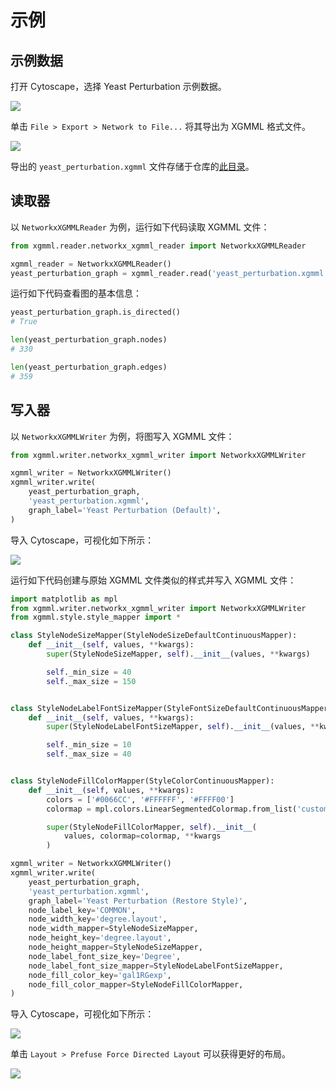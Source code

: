 # 示例

## 示例数据

打开 Cytoscape，选择 Yeast Perturbation 示例数据。

![](/images/examples/yeast_perturbation.png)

单击 `File > Export > Network to File...` 将其导出为 XGMML 格式文件。

![](/images/examples/export_xgmml.png)

导出的 `yeast_perturbation.xgmml` 文件存储于仓库的[此目录](https://github.com/leovan/xgmml/tree/main/data/tests)。

## 读取器

以 `NetworkxXGMMLReader` 为例，运行如下代码读取 XGMML 文件：

```python
from xgmml.reader.networkx_xgmml_reader import NetworkxXGMMLReader

xgmml_reader = NetworkxXGMMLReader()
yeast_perturbation_graph = xgmml_reader.read('yeast_perturbation.xgmml')
```

运行如下代码查看图的基本信息：

```python
yeast_perturbation_graph.is_directed()
# True

len(yeast_perturbation_graph.nodes)
# 330

len(yeast_perturbation_graph.edges)
# 359
```

## 写入器

以 `NetworkxXGMMLWriter` 为例，将图写入 XGMML 文件：

```python
from xgmml.writer.networkx_xgmml_writer import NetworkxXGMMLWriter

xgmml_writer = NetworkxXGMMLWriter()
xgmml_writer.write(
    yeast_perturbation_graph,
    'yeast_perturbation.xgmml',
    graph_label='Yeast Perturbation (Default)',
)
```

导入 Cytoscape，可视化如下所示：

![](/images/examples/yeast_perturbation_default.png)

运行如下代码创建与原始 XGMML 文件类似的样式并写入 XGMML 文件：

```python
import matplotlib as mpl
from xgmml.writer.networkx_xgmml_writer import NetworkxXGMMLWriter
from xgmml.style.style_mapper import *

class StyleNodeSizeMapper(StyleNodeSizeDefaultContinuousMapper):
    def __init__(self, values, **kwargs):
        super(StyleNodeSizeMapper, self).__init__(values, **kwargs)

        self._min_size = 40
        self._max_size = 150


class StyleNodeLabelFontSizeMapper(StyleFontSizeDefaultContinuousMapper):
    def __init__(self, values, **kwargs):
        super(StyleNodeLabelFontSizeMapper, self).__init__(values, **kwargs)

        self._min_size = 10
        self._max_size = 40


class StyleNodeFillColorMapper(StyleColorContinuousMapper):
    def __init__(self, values, **kwargs):
        colors = ['#0066CC', '#FFFFFF', '#FFFF00']
        colormap = mpl.colors.LinearSegmentedColormap.from_list('custom', colors)

        super(StyleNodeFillColorMapper, self).__init__(
            values, colormap=colormap, **kwargs
        )

xgmml_writer = NetworkxXGMMLWriter()
xgmml_writer.write(
    yeast_perturbation_graph,
    'yeast_perturbation.xgmml',
    graph_label='Yeast Perturbation (Restore Style)',
    node_label_key='COMMON',
    node_width_key='degree.layout',
    node_width_mapper=StyleNodeSizeMapper,
    node_height_key='degree.layout',
    node_height_mapper=StyleNodeSizeMapper,
    node_label_font_size_key='Degree',
    node_label_font_size_mapper=StyleNodeLabelFontSizeMapper,
    node_fill_color_key='gal1RGexp',
    node_fill_color_mapper=StyleNodeFillColorMapper,
)
```

导入 Cytoscape，可视化如下所示：

![](/images/examples/yeast_perturbation_restore.png)

单击 `Layout > Prefuse Force Directed Layout` 可以获得更好的布局。

![](/images/examples/yeast_perturbation_restore_layout.png)
